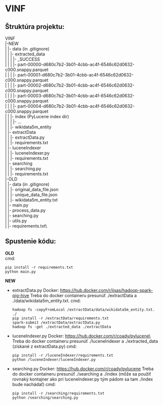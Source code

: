 # VINF

## Štruktúra projektu:
VINF\
|-NEW\
|  |- data (in .gitignore)\
|  |  |- extracted_data\
|  |  |  |- _SUCCESS\
|  |  |  |- part-00000-d680c7b2-3b01-4cbb-ac4f-6546c62d0632-c000.snappy.parquet\
|  |  |  |- part-00001-d680c7b2-3b01-4cbb-ac4f-6546c62d0632-c000.snappy.parquet\
|  |  |  |- part-00002-d680c7b2-3b01-4cbb-ac4f-6546c62d0632-c000.snappy.parquet\
|  |  |  |- part-00003-d680c7b2-3b01-4cbb-ac4f-6546c62d0632-c000.snappy.parquet\
|  |  |  |- part-00004-d680c7b2-3b01-4cbb-ac4f-6546c62d0632-c000.snappy.parquet\
|  |  |- index (PyLucene index dir)\
|  |  |  |- ...\
|  |  |- wikidata5m_entity\
|  |- extractData\
|  |  |- extractData.py\
|  |  |- requirements.txt\
|  |- luceneIndexer\
|  |  |- luceneIndexer.py\
|  |  |- requirements.txt\
|  |- searching\
|  |  |- searching.py\
|  |  |- requirements.txt\
|-OLD\
|  |- data (in .gitignore)\
|  |  |- original_data_file.json\
|  |  |- unique_data_file.json\
|  |  |- wikidata5m_entity.txt\
|  |- main.py\
|  |- process_data.py\
|  |- searching.py\
|  |- utils.py\
| |- requirements.txt\

## Spustenie kódu:

**OLD**\
cmd:
```
pip install -r requirements.txt
python main.py
```

**NEW**
* extractData.py
  Docker: https://hub.docker.com/r/iisas/hadoop-spark-pig-hive
  Treba do docker containeru presunúť ./extractData a ./data/wikidata5m_entity.txt.
  cmd:
  ```
  hadoop fs -copyFromLocal /extractData/data/wikidata5m_entity.txt. ./
  pip install -r /extractData/requirements.txt
  spark-submit /extractData/extractData.py
  hadoop fs -get ./extracted_data ./extractData
  ```
* luceneIndexer.py
  Docker: https://hub.docker.com/r/coady/pylucene\
  Treba do docker containeru presunúť ./luceneIndexer a ./extracted_data (získané z extractData.py)
  cmd:
  ```
  pip install -r /luceneIndexer/requirements.txt
  python /luceneIndexer/luceneIndexer.py
  ```
* searching.py
  Docker: https://hub.docker.com/r/coady/pylucene
  Treba do docker containeru presunúť ./searching a ./index (môže sa použiť rovnaký kontajner ako pri luceneIndexer.py tým pádom sa tam ./index bude nachádať)
  cmd:
  ```
  pip install -r /searching/requirements.txt
  python /searching/searching.py
  ```
